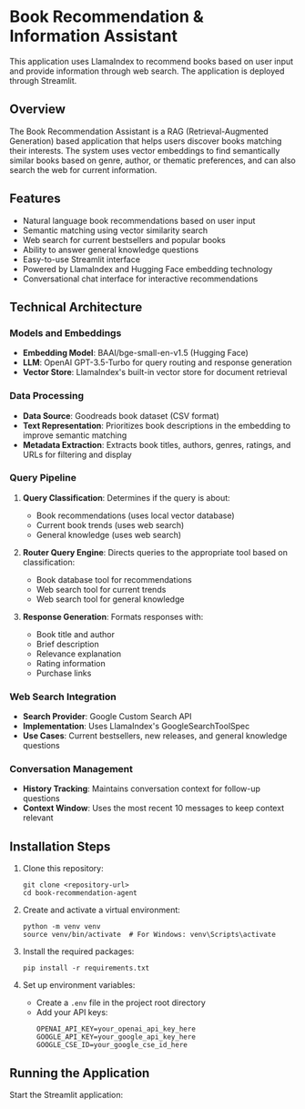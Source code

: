 # Book Recommendation & Information Assistant

This application uses LlamaIndex to recommend books based on user input and provide information through web search. The application is deployed through Streamlit.

## Overview

The Book Recommendation Assistant is a RAG (Retrieval-Augmented Generation) based application that helps users discover books matching their interests. The system uses vector embeddings to find semantically similar books based on genre, author, or thematic preferences, and can also search the web for current information.

## Features

- Natural language book recommendations based on user input
- Semantic matching using vector similarity search
- Web search for current bestsellers and popular books
- Ability to answer general knowledge questions
- Easy-to-use Streamlit interface
- Powered by LlamaIndex and Hugging Face embedding technology
- Conversational chat interface for interactive recommendations

## Technical Architecture

### Models and Embeddings
- **Embedding Model**: BAAI/bge-small-en-v1.5 (Hugging Face)
- **LLM**: OpenAI GPT-3.5-Turbo for query routing and response generation
- **Vector Store**: LlamaIndex's built-in vector store for document retrieval

### Data Processing
- **Data Source**: Goodreads book dataset (CSV format)
- **Text Representation**: Prioritizes book descriptions in the embedding to improve semantic matching
- **Metadata Extraction**: Extracts book titles, authors, genres, ratings, and URLs for filtering and display

### Query Pipeline
1. **Query Classification**: Determines if the query is about:
   - Book recommendations (uses local vector database)
   - Current book trends (uses web search)
   - General knowledge (uses web search)
   
2. **Router Query Engine**: Directs queries to the appropriate tool based on classification:
   - Book database tool for recommendations
   - Web search tool for current trends
   - Web search tool for general knowledge

3. **Response Generation**: Formats responses with:
   - Book title and author
   - Brief description
   - Relevance explanation
   - Rating information
   - Purchase links

### Web Search Integration
- **Search Provider**: Google Custom Search API
- **Implementation**: Uses LlamaIndex's GoogleSearchToolSpec
- **Use Cases**: Current bestsellers, new releases, and general knowledge questions

### Conversation Management
- **History Tracking**: Maintains conversation context for follow-up questions
- **Context Window**: Uses the most recent 10 messages to keep context relevant

## Installation Steps

1. Clone this repository:
   ```
   git clone <repository-url>
   cd book-recommendation-agent
   ```

2. Create and activate a virtual environment:
   ```
   python -m venv venv
   source venv/bin/activate  # For Windows: venv\Scripts\activate
   ```

3. Install the required packages:
   ```
   pip install -r requirements.txt
   ```

4. Set up environment variables:
   - Create a `.env` file in the project root directory
   - Add your API keys:
     ```
     OPENAI_API_KEY=your_openai_api_key_here
     GOOGLE_API_KEY=your_google_api_key_here
     GOOGLE_CSE_ID=your_google_cse_id_here
     ```

## Running the Application

Start the Streamlit application:
```